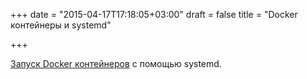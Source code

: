 +++
date = "2015-04-17T17:18:05+03:00"
draft = false
title = "Docker контейнеры и systemd"

+++

<p><a href="http://container-solutions.com/2015/04/running-docker-containers-with-systemd/">Запуск Docker контейнеров</a> с помощью systemd.</p>


